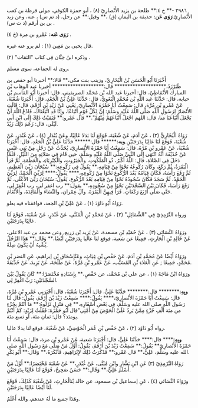 ٢٩٨٦ -** خ ٤:** طلحة بن يزيد الأَنْصارِيّ (٨) ، أبو حمزة الكوفي، مولى قرظة بن كعب الأَنْصارِيّ.**رَوَى عَن:** حذيفة بن اليمان (ق) ،** وقيل:** عن رجل، (د تم س) ، عنه، وعن زيد بن بن أرقم (د ت س) .

**رَوَى عَنه:** عَمْرو بن مرة (خ ٤) .

قال يحيى بن مَعِين (١) : لم يرو عنه غيره.

وذكره ابنُ حِبَّان فِي كتاب "الثقات" (٢) .

روى له الجماعة، سوى مسلم.

أَخْبَرَنَا أَبُو الْحَسَنِ بْنُ الْبُخَارِيِّ، وزينب بنت مكي،** قَالا:** أخبرنا أبو حفص بن طَبَرْزَذَ،******************** قال:******************** أخبرنا عبد الوهاب بْن المبارك الأَنْمَاطِيّ، قال: أخبرنا عَبد الله بْن مُحَمَّد الصريفيني، قال: أخبرنا أَبُو القاسم بْن حبابة، قال: حَدَّثَنَا عَبد اللَّهِ بْن مُحَمَّدٍ الْبَغَوِيُّ، قال: حَدَّثَنَا عَلِيُّ بْنُ الْجَعْدِ، قال: أَخْبَرَنَا شُعْبَةُ، عَنْ عَمْرو بْنِ مُرَّةَ، قال: سَمِعْتُ أَبَا حَمْزَةَ الأَنْصارِيّ، يَعْنِي عَنْ زَيْدِ بْنِ أَرْقَمَ، قال: قَالَتِ الأَنْصَارُ لِرَسُولِ اللَّهِ صَلَّى اللَّهُ عَلَيْهِ وسَلَّمَ: إِنَّ لِكُلِّ قَوْمٍ أَتْبَاعًا، وإِنَّا قَدِ اتَّبَعْنَاكَ، فَادْعُ اللَّهَ أَنْ يَجْعَلَ أَتْبَاعَنَا منا، قال: اللهم اجْعَلْ أَتْبَاعَهُمْ مِنْهُمْ".** قال عَمْرو:** فَنَمَيْتُ ذَلِكَ إِلَى ابْنِ أَبي لَيْلَى، قال: زَعَمَ ذَلِكَ زَيْدٌ.

رَوَاهُ الْبُخَارِيُّ (٣) ، عَنْ أدَمَ، عَنْ شُعْبَةَ، فَوَقَعَ لَنَا بَدَلا عَالِيًا، وعَنْ بُنْدَارٍ (٤) ، عَنْ غُنْدَرٍ، عَنْ شُعْبَةَ، فَوَقَعَ لَنَا عَالِيًا بِدَرَجَتَيْنِ.**وبه:******** قال:****** حَدَّثَنَا عَلِيُّ بْنُ الْجَعْدِ، قال: أَخْبَرَنَا شُعْبَةُ، عَنْ عَمْرو بْنِ مُرَّةَ، قال: سَمِعْتُ أَبَا حَمْزَةَ الأَنْصارِيّ، يُحَدِّثُ عَنْ رَجُلٍ مِنْ بَنِي عَبْسٍ عَنْ حُذَيْفَةَ أَنَّهُ انْتَهَى إِلَى النَّبِيِّ صَلَّى اللَّهُ عَلَيْهِ وسَلَّمَ، حين قَامَ فِي صَلاتِهِ مِنَ اللَّيْلِ، فَلَمَّا دَخَلَ فِي الصَّلاةِ، قال: اللَّهُ أَكْبَرُ، ذُو الْمَلَكُوتِ، والْجَبَرُوتِ، والْكِبْرِيَاءِ، والْعَظَمَةِ، ثُمَّ قَرَأَ الْبَقَرَةُ، ثُمَّ رَكَعَ، وكَانَ رُكُوعُهُ نَحْوًا مِنْ قِيَامِهِ،** يَقُولُ فِي رُكُوعِهِ:** سُبْحَانَ رَبِّيَ الْعَظِيمِ، ثُمَّ رَفَعَ رَأْسَهُ، فَكَانَ قِيَامُهُ بَعْدَ الرُّكُوعِ نَحْوًا مِنْ رُكُوعِهِ،**** يَقُولُ:**** لِرَبِّيَ الْحَمْدُ، لِرَبِّيَ الْحَمْدُ، ثُمَّ سَجَدَ فَكَانَ سُجُودُهُ نَحْوًا مِنْ قِيَامِهِ بَعْدَ الرُّكُوعِ، يَقُولُ: سُبْحَانَ رَبِّيَ الأَعْلَى، ثُمَّ رَفَعَ رَأْسَهُ، فَكَانَ بَيْنَ السَّجْدَتَيْنِ نَحْوًا مِنْ سُجُودِهِ،** يقول:** رب اغفر لي، رب اغْفِرْ لِي، حَتَّى صَلَّى أَرْبَعَ رَكَعَاتٍ، قَرَأَ فِيهِنَّ الْبَقَرَةَ، وآلَ عِمْران، والنِّسَاءَ والْمَائِدَةَ، والأَنْعَامَ.

رَوَاهُ أَبُو دَاوُدَ (١) ، عَنْ عَلِيِّ بْنِ الجعد، فوافقناه فيه بعلو.

ورواه التِّرْمِذِيّ فِي "الشَّمَائِلِ" (٢) ، عَنْ مُحَمَّدِ بْنِ الْمُثَنَّى، عَنْ غُنْدَرٍ، عَنْ شُعْبَةَ، فَوَقَعَ لَنَا عَالِيًا بِدَرَجَتَيْنِ.

ورَوَاهُ النَّسَائي (٣) ، عَنْ حُمَيْدِ بْنِ مسعدة، عَنْ يَزِيد بْن زريع، وعن محمد بن عبد الاعلى، عَنْ خَالِدِ بْنِ الْحَارِثِ، جَمِيعًا عن شعبة، فوقع لنا عاليا بِدَرَجَتَيْنِ أَيْضًا،** وَقَال:** هَذَا الرَّجُلُ يُشْبِهُ أَنْ يَكُونَ صِلَةً.

ورَوَاهُ أَيْضًا عَنْ مُحَمَّدِ بْنِ آدَمَ، عَنْ حَفْصِ بْنِ غِيَاثٍ، وعَنْإِسْحَاق بْن إبراهيم، عَنِ النضر بْنِ مُحَمَّدٍ، جَمِيعًا ; عَنِ الْعَلاءِ بْنِ المُسَيَّب، عَنْ عَمْرو بْنِ مُرَّةَ، عَنْ طَلْحَةَ، عَنْ يَزِيدَ، عَنْ حُذْيَفَةَ.

ورَوَاهُ ابْنُ مَاجَهْ (١) ، عن علي بْن مُحَمَّد، عن حَفْصٍ،** بِإِسْنَادِهِ مُخْتَصَرًا:** كَانَ يَقُولُ بَيْنَ السَّجْدَتَيْنِ: رَبِّ اغْفِرْ لِي.

**وبِهِ:********** قال:******** حَدَّثَنَا عَلِيٌّ، قال: أَخْبَرَنَا شُعْبَةُ، قال: أَخْبَرَنِي عَمْرو بْنِ مُرَّةَ، قال: سَمِعْتُ أَبَا حَمْزَةَ الأَنْصارِيّ،**** يَقُولُ:**** سَمِعْتُ زَيْدَ بْنَ أَرْقَمَ، يَقُولُ: قال لَنَا رَسُول اللَّهِ صلى الله عليه وسَلَّمَ، فِي بَعْضِ أَسْفَارِهِ،** فِي مَنْزِلٍ نَزَلُوهُ:** مَا أَنْتُمْ بِجُزْءٍ من مئة أَلْفِ جُزْءٍ مِمَّنْ يَرِدُ عَلَيَّ الْحَوْضَ مِنْ أُمَّتِي"قال أَبُو حَمْزَةَ: فَقُلْتُ لِزَيْدٍ: كَمْ أَنْتُمْ يومئذ؟ قال: ثمان مئة، أو تسع مئة.

رواه أَبُو دَاوُد (٢) ، عَنْ حَفْص بْنِ عُمَر الْحَوْضِيِّ، عَنْ شُعْبَةَ، فوقع لنا بدلا عاليا.

**وبِهِ:****** قال:**** حَدَّثَنَا عَلِيٌّ، قال: أَخْبَرَنَا شعبة، عَنْ عَمْرو بْن مرة، قال: سَمِعْتُ أَبَا حَمْزَةَ الأَنْصارِيّ** يَقُولُ:** سَمِعْتُ زَيْدَ بْنَ أَرْقَمَ، يَقُولُ: أَوَّلُ مَنْ صَلَّى مَعَ رَسُول اللَّهِ صلى الله عليه وسَلَّمَ، عَلِيٌّ،** قال عَمْرو:** فَذَكَرَتُ ذَلِكَ لإِبْرَاهِيمَ، فَأَنْكَرَهُ،** وَقَال:** أَبُو بَكْرٍ.

رَوَاهُ التِّرْمِذِيّ (٣) عَنِ ابْنِ بَشَّارٍ وابْنِ مُثَنَّى، عَنْ غُنْدَرٍ،** عَنْ شُعْبَةَ مُخْتَصَرًا:** أَوَّلُ مَنْ أَسْلَمَ عَلِيٌّ،** وَقَال:** حَسَنٌ صَحِيحٌ، فَوَقَعَ لَنَا عَالِيًا بِدَرَجَتَيْنِ.

ورَوَاهُ النَّسَائي (٤) ، عَنِ إسماعيل بْن مسعود، عن خالد بْنالْحَارِثِ، عَنْ شُعْبَةَ كَذَلِكَ، فَوَقَعَ لَنَا أَيْضًا عَالِيًا بِدَرَجَتَيْنِ.

وهَذَا جميع ما لَهُ عندهم، والله أَعْلَمُ.